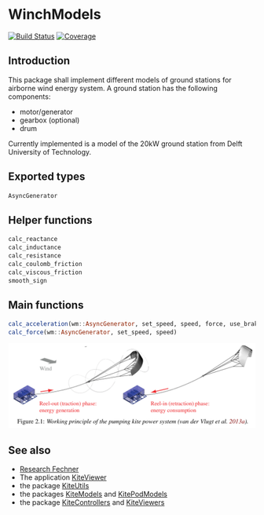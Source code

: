 # WinchModels
[![Build Status](https://github.com/aenarete/WinchModels.jl/actions/workflows/CI.yml/badge.svg?branch=main)](https://github.com/aenarete/WinchModels.jl/actions/workflows/CI.yml?query=branch%3Amain)
[![Coverage](https://codecov.io/gh/aenarete/WinchModels.jl/branch/main/graph/badge.svg)](https://codecov.io/gh/aenarete/WinchModels.jl)

## Introduction
This package shall implement different models of ground stations for airborne
wind energy system. A ground station has the following components:
- motor/generator
- gearbox (optional)
- drum

Currently implemented is a model of the 20kW ground station from Delft University of Technology.

## Exported types
```julia
AsyncGenerator
```

## Helper functions
```julia
calc_reactance
calc_inductance
calc_resistance
calc_coulomb_friction
calc_viscous_friction
smooth_sign
```
## Main functions
```julia
calc_acceleration(wm::AsyncGenerator, set_speed, speed, force, use_brake = false)
calc_force(wm::AsyncGenerator, set_speed, speed)
```
<p align="center"><img src="./doc/working_principle.png" width="800" /></p>

## See also
- [Research Fechner](https://research.tudelft.nl/en/publications/?search=Uwe+Fecner&pageSize=50&ordering=rating&descending=true)
- The application [KiteViewer](https://github.com/ufechner7/KiteViewer)
- the package [KiteUtils](https://github.com/ufechner7/KiteUtils.jl)
- the packages [KiteModels](https://github.com/ufechner7/KiteModels.jl) and [KitePodModels](https://github.com/aenarete/KitePodModels.jl) 
- the package [KiteControllers](https://github.com/aenarete/KiteControllers.jl) and [KiteViewers](https://github.com/aenarete/KiteViewers.jl)



